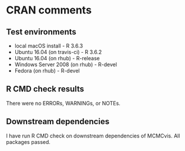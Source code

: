 CRAN comments
====

## Test environments
* local macOS install - R 3.6.3
* Ubuntu 16.04 (on travis-ci) - R 3.6.2
* Ubuntu 16.04 (on rhub) - R-release
* Windows Server 2008 (on rhub) - R-devel
* Fedora (on rhub) - R-devel

## R CMD check results

There were no ERRORs, WARNINGs, or NOTEs.


## Downstream dependencies

I have run R CMD check on downstream dependencies of MCMCvis. All packages passed.

